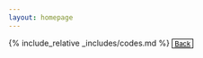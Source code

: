 ```yaml
---
layout: homepage
---
```

<div class="blank-div"></div>
{% include_relative _includes/codes.md %}
<a href="./" class="btn btn-sm z-depth-0" role="button" style="font-size:12px; color: #000000; border: 1px solid #000000; padding-left: 0.25rem; padding-right: 0.25rem;">Back</a>